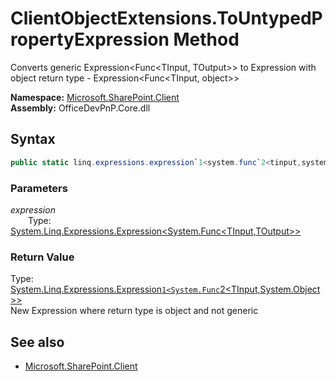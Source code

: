 # ClientObjectExtensions.ToUntypedPropertyExpression Method  
Converts generic  Expression<Func<TInput, TOutput>>  to Expression with object return type -  Expression<Func<TInput, object>>  

**Namespace:** [Microsoft.SharePoint.Client](Microsoft.SharePoint.Client.md)  
**Assembly:** OfficeDevPnP.Core.dll  
## Syntax
```C#
public static linq.expressions.expression`1<system.func`2<tinput,system.object>> ToUntypedPropertyExpression(Expression<Func<TInput, TOutput>> expression)
```
### Parameters
*expression*  
&emsp;&emsp;Type: [System.Linq.Expressions.Expression<System.Func<TInput,TOutput>>](System.Linq.Expressions.Expression<System.Func<TInput,TOutput>>.md) 
&emsp;&emsp;  
  
### Return Value
Type: [System.Linq.Expressions.Expression`1<System.Func`2<TInput,System.Object>>](System.Linq.Expressions.Expression`1<System.Func`2<TInput,System.Object>>.md)  
New Expression where return type is object and not generic

## See also
- [Microsoft.SharePoint.Client](Microsoft.SharePoint.Client.md)

